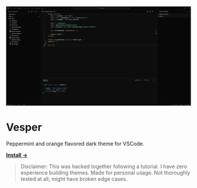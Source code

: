 ![Vesper Preview](/image.png)

# Vesper

Peppermint and orange flavored dark theme for VSCode.

<a href="https://marketplace.visualstudio.com/items?itemName=raunofreiberg.vesper"><strong>Install →</strong></a>

> Disclaimer: This was hacked together following a tutorial. I have zero experience building themes. Made for personal usage. Not thoroughly tested at all, might have broken edge cases.
